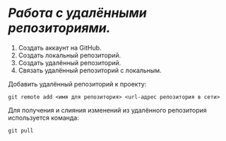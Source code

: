 # ***Работа с удалёнными репозиториями.***
1. Создать аккаунт на GitHub.
2. Создать локальный репозиторий.
3. Создать удалённый репозиторий.
4. Связать удалённый репозиторий с локальным.

Добавить удалённый репозиторий к проекту:
```
git remote add <имя для репозитория> <url-адрес репозитория в сети>
```
Для получения и слияния изменений из удалённого репозитория используется команда:
```
git pull
```

